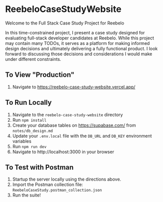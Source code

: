 # ReebeloCaseStudyWebsite
Welcome to the Full Stack Case Study Project for Reebelo

In this time-constrained project, I present a case study designed for evaluating full-stack developer candidates at Reebelo. While this project may contain many TODOs, it serves as a platform for making informed design decisions and ultimately delivering a fully functional product. I look forward to discussing those decisions and considerations I would make under different constraints.

## To View "Production"
1. Navigate to https://reebelo-case-study-website.vercel.app/

## To Run Locally
1. Navigate to the `reebelo-case-study-website` directory
2. Run `npm install`
3. Create your database tables on https://supabase.com/ from `notes/db_design.md`
4. Update your `.env.local` file with the `DB_URL` and `DB_KEY` environment variables
5. Run `npm run dev`
6. Navigate to http://localhost:3000 in your browser

## To Test with Postman
1. Startup the server locally using the directions above.
2. Import the Postman collection file: `ReebeloCaseStudy.postman_collection.json`
3. Run the suite!